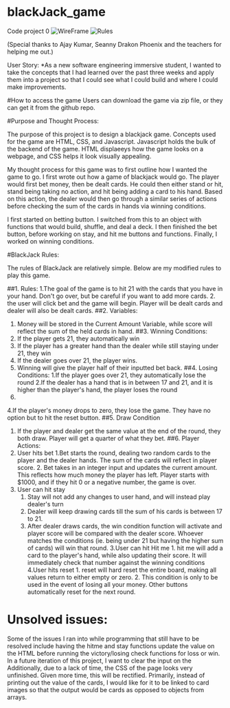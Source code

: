 # blackJack_game
Code project 0
![WireFrame](https://github.com/KingSri/blackJack_game/blob/master/images/Photos%20-%201%20of%202.png)
![Rules](https://github.com/KingSri/blackJack_game/blob/master/images/Photos%20-%202%20of%202.png)

(Special thanks to Ajay Kumar, Seanny Drakon Phoenix and the teachers for helping me out.)

User Story:
*As a new software engineering immersive student, I wanted to take the concepts that I had learned over the past three weeks and apply them into a project so that I could see what I could build and where I could make improvements.

#How to access the game
Users can download the game via zip file, or they can get it from the github repo. 

#Purpose and Thought Process:

The purpose of this project is to design a blackjack game. Concepts used for the game are HTML, CSS, and Javascript.
Javascript holds the bulk of the backend of the game. HTML displaeeys how the game looks on a webpage, and CSS helps it look visually appealing.

My thought process for this game was to first outline how I wanted the game to go. I first wrote out how a game of blackjack would go. The player would first bet money, then be dealt cards. He could then either stand or hit, stand being taking no action, and hit being adding a card to his hand. Based on this action, the dealer would then go through a similar series of actions before checking the sum of the cards in hands via winning conditions.

I first started on betting button. I switched from this to an object with functions that  would build, shuffle, and deal a deck. I then finished the bet button, before working on stay, and hit me buttons and functions. Finally, I worked on winning conditions.


#BlackJack Rules:

The rules of BlackJack are relatively simple. Below are my modified rules to play this game.

##1. Rules:
  1.The goal of the game is to hit 21 with the cards that you have in your hand. Don't go over, but be careful if you want to add more cards.
  2. the user will click bet and the game will begin. Player will be dealt cards and dealer will also be dealt cards.
##2. Variables:
  1. Money will be stored in the Current Amount Variable, while score will reflect the sum of the held cards in hand.
##3. Winning Conditions:
  1. If the player gets 21, they automatically win
  2. If the player has a greater hand than the dealer while still staying under 21, they win
  3. If the dealer goes over 21, the player wins.
  4. Winning will give the player half of their inputted bet back.
##4. Losing Conditions:
  1.If the player goes over 21, they automatically lose the round
  2.If the dealer has a hand that is in between 17 and 21, and it is higher than the player's hand, the player loses the round
  3.
  4.If the player's money drops to zero, they lose the game. They have no option but to hit the reset button.
##5. Draw Condition
  1. If the player and dealer get the same value at the end of the round, they both draw. Player will get a quarter of what they bet.
##6. Player Actions:
  1. User hits bet
    1.Bet starts the round, dealing two random cards to the player and the dealer hands. The sum of the cards will reflect in player score.
    2. Bet takes in an integer input and updates the current amount. This reflects how much money the player has left. Player starts with $1000, and if they hit 0 or a negative number, the game is over.    
  2. User can hit stay
     1. Stay will not add any changes to user hand, and will instead play dealer's turn
     2. Dealer will keep drawing cards till the sum of his cards is between 17 to 21.
     3. After dealer draws cards, the win condition function will activate and player score will be compared with the dealer score. Whoever matches the conditions (ie. being under 21 but having the higher sum of cards) will win that round.
  3.User can hit Hit me
    1. hit me will add a card to the player's hand, while also updating their score. It will immediately check that number against the winning conditions
  4.User hits reset
    1. reset will hard reset the entire board, making all values return to either empty or zero.
    2. This condition is only to be used in the event of losing all your money. Other buttons automatically reset for the next round.

# Unsolved issues:
Some of the issues I ran into while programming that still have to be resolved include having the hitme and stay functions update the value on the HTML before running the victory/losing check functions for loss or win. In a future iteration of this project, I want to clear the input on the  Additionally,
due to a lack of time, the CSS of the page looks very unfinished. Given more time, this will be rectified. Primarily, instead of printing out the value of the cards, I would like for it to be linked to card images so that the output would be cards as opposed to objects from arrays.
